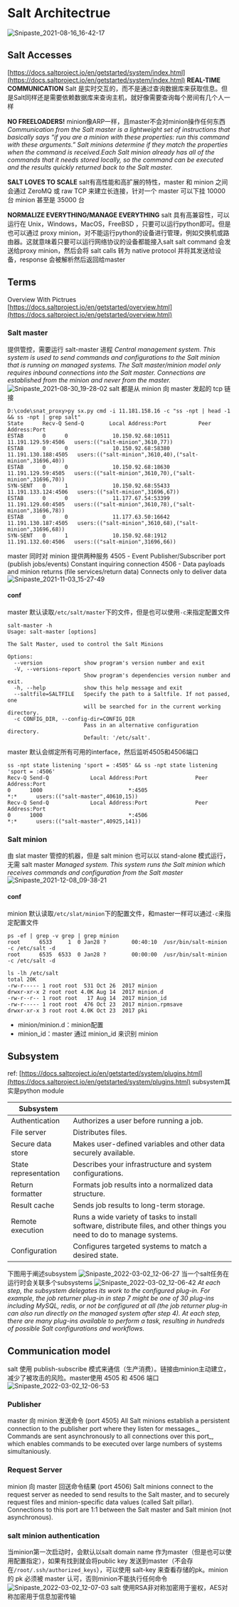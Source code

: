 # Salt Architectrue
![Snipaste_2021-08-16_16-42-17](https://github.com/dhay3/image-repo/raw/master/20220223/Snipaste_2021-08-16_16-42-17.rd5cjqezh28.webp)
## Salt Accesses
[https://docs.saltproject.io/en/getstarted/system/index.html](https://docs.saltproject.io/en/getstarted/system/index.html)
**REAL-TIME COMMUNICATION**
Salt 是实时交互的，而不是通过查询数据库来获取信息。但是Salt同样还是需要依赖数据库来查询主机，就好像需要查询每个房间有几个人一样
​

**NO FREELOADERS!**
minion像ARP一样，且master不会对minion操作任何东西
_Communication from the Salt master is a lightweight set of instructions that basically says “if you are a minion with these properties: run this command with these arguments.” Salt minions determine if they match the properties when the command is received.Each Salt minion already has all of the commands that it needs stored locally, so the command can be executed and the results quickly returned back to the Salt master._
_​_

**SALT LOVES TO SCALE**
salt有高性能和高扩展的特性，master 和 minion 之间会通过 ZeroMQ 或 raw TCP 来建立长连接，针对一个 master 可以下挂 10000 台 minion 甚至是 35000 台
​

**NORMALIZE EVERYTHING/MANAGE EVERYTHING**
salt 具有高兼容性，可以运行在 Unix，Windows，MacOS，FreeBSD ，只要可以运行python即可。但是也可以通过 proxy minion，对不能运行python的设备进行管理，例如交换机或路由器。这就意味着只要可以运行网络协议的设备都能接入salt
salt command 会发送给proxy minion，然后会将 salt calls 转为 native protocol 并将其发送给设备，response 会被解析然后返回给master
## Terms 
Overview With Pictrues
[https://docs.saltproject.io/en/getstarted/overview.html](https://docs.saltproject.io/en/getstarted/overview.html)
### Salt master
提供管控，需要运行 salt-master 进程
_Central management system._
_This system is used to send commands and configurations to the Salt minion that is running on managed systems._
_The Salt master/minion model only requires inbound connections into the Salt master. Connections are established from the minion and never from the master._
![Snipaste_2021-08-30_19-28-02](https://github.com/dhay3/image-repo/raw/master/20220223/Snipaste_2021-08-30_19-28-02.22ukygp5mae8.webp)
salt 都是从 minion 向 master 发起的 tcp 链接
```
D:\code\snat_proxy>py sx.py cmd -i 11.181.158.16 -c "ss -npt | head -1 && ss -npt | grep salt"
State      Recv-Q Send-Q        Local Address:Port          Peer Address:Port
ESTAB      0      0              10.150.92.68:10511        11.191.129.59:4506   users:(("salt-minion",3610,77))
ESTAB      0      0              10.150.92.68:58380       11.191.130.188:4505   users:(("salt-minion",3610,40),("salt-minion",31696,40))
ESTAB      0      0              10.150.92.68:18630        11.191.129.59:4505   users:(("salt-minion",3610,70),("salt-minion",31696,70))
SYN-SENT   0      1              10.150.92.68:55433       11.191.133.124:4506   users:(("salt-minion",31696,67))
ESTAB      0      0              11.177.67.54:53399        11.191.129.60:4505   users:(("salt-minion",3610,78),("salt-minion",31696,78))
ESTAB      0      0              11.177.63.50:16642       11.191.130.187:4505   users:(("salt-minion",3610,68),("salt-minion",31696,68))
SYN-SENT   0      1              10.150.92.68:1912         11.191.132.60:4506   users:(("salt-minion",31696,66))
```
master 同时对 minion 提供两种服务
4505 - Event Publisher/Subscriber port (publish jobs/events)
Constant inquiring connection
4506 - Data payloads and minion returns (file services/return data)
Connects only to deliver data
![Snipaste_2021-11-03_15-27-49](https://github.com/dhay3/image-repo/raw/master/20220223/Snipaste_2021-11-03_15-27-49.6w6qkzgdio00.webp)
#### conf
master 默认读取`/etc/salt/master`下的文件，但是也可以使用`-c`来指定配置文件
```
salt-master -h
Usage: salt-master [options]

The Salt Master, used to control the Salt Minions

Options:
  --version             show program's version number and exit
  -V, --versions-report
                        Show program's dependencies version number and exit.
  -h, --help            show this help message and exit
  --saltfile=SALTFILE   Specify the path to a Saltfile. If not passed, one
                        will be searched for in the current working directory.
  -c CONFIG_DIR, --config-dir=CONFIG_DIR
                        Pass in an alternative configuration directory.
                        Default: '/etc/salt'.
```
master 默认会绑定所有可用的interface，然后监听4505和4506端口
```
ss -npt state listening 'sport = :4505' && ss -npt state listening 'sport = :4506'
Recv-Q Send-Q             Local Address:Port               Peer Address:Port
0      1000                           *:4505                          *:*      users:(("salt-master",40610,15))
Recv-Q Send-Q             Local Address:Port               Peer Address:Port
0      1000                           *:4506                          *:*      users:(("salt-master",40925,141))
```
### Salt minion
由 slat master 管控的机器，但是 salt minion 也可以以 stand-alone 模式运行，无需 salt master
_Managed system. This system runs the Salt minion which receives commands and configuration from the Salt master_
![Snipaste_2021-12-08_09-38-21](https://github.com/dhay3/image-repo/raw/master/20220223/Snipaste_2021-12-08_09-38-21.5p4f7s041rs0.webp)
#### conf
minion 默认读取`/etc/slat/minion`下的配置文件，和master一样可以通过`-c`来指定配置文件
```
ps -ef | grep -v grep | grep minion
root      6533     1  0 Jan28 ?        00:40:10  /usr/bin/salt-minion -c /etc/salt -d
root      6535  6533  0 Jan28 ?        00:00:00  /usr/bin/salt-minion -c /etc/salt -d

ls -lh /etc/salt
total 20K
-rw-r----- 1 root root  531 Oct 26  2017 minion
drwxr-xr-x 2 root root 4.0K Aug 14  2017 minion.d
-rw-r--r-- 1 root root   17 Aug 14  2017 minion_id
-rw-r----- 1 root root  476 Oct 23  2017 minion.rpmsave
drwxr-xr-x 3 root root 4.0K Oct 23  2017 pki
```

- minion/minion.d：minion配置
- minion_id：master 通过 minion_id 来识别 minion
## Subsystem
ref:
[https://docs.saltproject.io/en/getstarted/system/plugins.html](https://docs.saltproject.io/en/getstarted/system/plugins.html)
subsystem其实是python module

| Subsystem |  |
| --- | --- |
| Authentication | Authorizes a user before running a job. |
| File server | Distributes files. |
| Secure data store | Makes user-defined variables and other data securely available. |
| State representation | Describes your infrastructure and system configurations. |
| Return formatter | Formats job results into a normalized data structure. |
| Result cache | Sends job results to long-term storage. |
| Remote execution | Runs a wide variety of tasks to install software, distribute files, and other things you need to do to manage systems. |
| Configuration | Configures targeted systems to match a desired state. |

下图用于阐述subsystem
![Snipaste_2022-03-02_12-06-27](https://github.com/dhay3/image-repo/raw/master/20220223/Snipaste_2022-03-02_12-06-27.4eh0qpp0qyw0.webp)
当一个salt任务在运行时会关联多个subsystems
![Snipaste_2022-03-02_12-06-42](https://github.com/dhay3/image-repo/raw/master/20220223/Snipaste_2022-03-02_12-06-42.xbwcjexh0s0.webp)
_At each step, the subsystem delegates its work to the configured plug-in. For example, the job returner plug-in in step 7 might be one of 30 plug-ins including MySQL, redis, or not be configured at all (the job returner plug-in can also run directly on the managed system after step 4)._
_At each step, there are many plug-ins available to perform a task, resulting in hundreds of possible Salt configurations and workflows._
## Communication model
salt 使用 publish-subscribe 模式来通信（生产消费）。链接由minion主动建立，减少了被攻击的风险。master使用 4505 和 4506 端口
![Snipaste_2022-03-02_12-06-53](https://github.com/dhay3/image-repo/raw/master/20220223/Snipaste_2022-03-02_12-06-53.3gk5ye1foim0.webp)
### Publisher
master 向 minion 发送命令
(port 4505) All Salt minions establish a persistent connection to the publisher port where they listen for messages._ Commands are sent asynchronously to all connections over this port_, which enables commands to be executed over large numbers of systems simultaniously.
### Request Server
minion 向 master 回送命令结果
(port 4506) Salt minions connect to the request server as needed to send results to the Salt master, and to securely request files and minion-specific data values (called Salt pillar). Connections to this port are 1:1 between the Salt master and Salt minion (not asynchronous).
### salt minion authentication
当minion第一次启动时，会默认以salt domain name 作为master（但是也可以使用配置指定），如果有找到就会将public key 发送到master（不会存在`/root/.ssh/authorized_keys`），可以使用 salt-key 来查看存储的pk。minion 的 pk 必须被 master 认可，否则minion不能执行任何命令
![Snipaste_2022-03-02_12-07-03](https://github.com/dhay3/image-repo/raw/master/20220223/Snipaste_2022-03-02_12-07-03.1u24a0j3tt0g.webp)
salt 使用RSA非对称加密用于鉴权，AES对称加密用于信息加密传输

